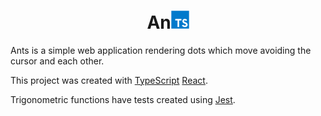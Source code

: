 <center>
<h1>An<img src='data:image/svg+xml;base64,PHN2ZyBpZD0idHlwZXNjcmlwdCIgeG1sbnM9Imh0dHA6Ly93d3cudzMub3JnLzIwMDAvc3ZnIiB2%0D%0AaWV3Qm94PSIwIDAgMTI4IDEyOCI+PGRlZnM+PHN0eWxlPi5jbHMtMXtmaWxsOiNmZmY7fS5jbHMt%0D%0AMntmaWxsOiMwMDdhY2M7fTwvc3R5bGU+PC9kZWZzPjx0aXRsZT5BcnRib2FyZCAzPC90aXRsZT48%0D%0AZyBpZD0ib3JpZ2luYWwiPjxyZWN0IGNsYXNzPSJjbHMtMSIgeD0iMjIuNjciIHk9IjQ3IiB3aWR0%0D%0AaD0iOTkuNjciIGhlaWdodD0iNzMuNjciLz48cGF0aCBpZD0ib3JpZ2luYWwtMiIgZGF0YS1uYW1l%0D%0APSJvcmlnaW5hbCIgY2xhc3M9ImNscy0yIiBkPSJNMS41LDYzLjkxdjYyLjVoMTI1VjEuNDFIMS41%0D%0AWm0xMDAuNzMtNWExNS41NiwxNS41NiwwLDAsMSw3LjgyLDQuNSwyMC41OCwyMC41OCwwLDAsMSwz%0D%0ALDRjMCwuMTYtNS40LDMuODEtOC42OSw1Ljg1LS4xMi4wOC0uNi0uNDQtMS4xMy0xLjIzYTcuMDks%0D%0ANy4wOSwwLDAsMC01Ljg3LTMuNTNjLTMuNzktLjI2LTYuMjMsMS43My02LjIxLDVhNC41OCw0LjU4%0D%0ALDAsMCwwLC41NCwyLjM0Yy44MywxLjczLDIuMzgsMi43Niw3LjI0LDQuODYsOC45NSwzLjg1LDEy%0D%0ALjc4LDYuMzksMTUuMTYsMTAsMi42Niw0LDMuMjUsMTAuNDYsMS40NSwxNS4yNC0yLDUuMi02Ljks%0D%0AOC43My0xMy44Myw5LjlhMzguMzIsMzguMzIsMCwwLDEtOS41Mi0uMSwyMywyMywwLDAsMS0xMi43%0D%0AMi02LjYzYy0xLjE1LTEuMjctMy4zOS00LjU4LTMuMjUtNC44MmE5LjM0LDkuMzQsMCwwLDEsMS4x%0D%0ANS0uNzNMODIsMTAxbDMuNTktMi4wOC43NSwxLjExYTE2Ljc4LDE2Ljc4LDAsMCwwLDQuNzQsNC41%0D%0ANGM0LDIuMSw5LjQ2LDEuODEsMTIuMTYtLjYyYTUuNDMsNS40MywwLDAsMCwuNjktNi45MmMtMS0x%0D%0ALjM5LTMtMi41Ni04LjU5LTUtNi40NS0yLjc4LTkuMjMtNC41LTExLjc3LTcuMjRhMTYuNDgsMTYu%0D%0ANDgsMCwwLDEtMy40My02LjI1LDI1LDI1LDAsMCwxLS4yMi04YzEuMzMtNi4yMyw2LTEwLjU4LDEy%0D%0ALjgyLTExLjg3QTMxLjY2LDMxLjY2LDAsMCwxLDEwMi4yMyw1OC45M1pNNzIuODksNjQuMTVsMCw1%0D%0ALjEySDU2LjY2VjExNS41SDQ1LjE1VjY5LjI2SDI4Ljg4di01QTQ5LjE5LDQ5LjE5LDAsMCwxLDI5%0D%0ALDU5LjA5QzI5LjA4LDU5LDM5LDU5LDUxLDU5TDcyLjgzLDU5WiIvPjwvZz48L3N2Zz4=' alt='TS' style='height:1.03em' /></h1>
</center>

Ants is a simple web application rendering dots which move avoiding the cursor and each other.

This project was created with [TypeScript](https://www.typescriptlang.org) [React](https://reactjs.org).

Trigonometric functions have tests created using [Jest](https://jestjs.io).
